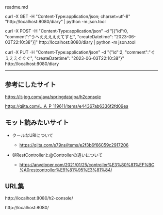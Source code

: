 readme.md


curl -X GET -H "Content-Type:application/json; charset=utf-8" "http://localhost:8080/diary" | python -m json.tool

curl -X POST -H "Content-Type:application/json" -d "[{\"id\":0, \"comment\":\"うへえええええてすと\", \"createDatetime\": \"2023-06-03T22:10:38\"}]" http://localhost:8080/diary | python -m json.tool


curl -X PUT -H "Content-Type:application/json" -d "{\"id\":2, \"comment\":\"ぐえええぐぐぐ\", \"createDatetime\": \"2023-06-03T22:10:38\"}" http://localhost:8080/diary

***

## 参考にしたサイト

https://it-jog.com/java/springdatajpa/h2console

https://qiita.com/L_A_P_119611/items/e44367ab6336f2fd09ea

## モット読みたいサイト

- クールなURIについて
	-	https://qiita.com/s79ns/items/e2f3b6f66059c2917206

- @RestControllerと@Controllerの違いについて
	-	https://anveloper.com/2021/01/25/controller%E3%80%81%EF%BC%A0restcontroller%E9%81%95%E3%81%84/

## URL集

http://localhost:8080/h2-console/

http://localhost:8080/

